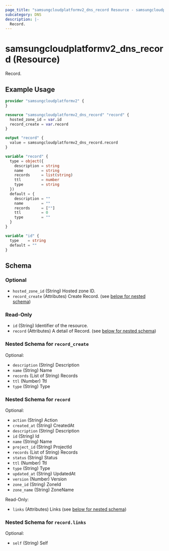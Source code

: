 ```yaml
---
page_title: "samsungcloudplatformv2_dns_record Resource - samsungcloudplatformv2"
subcategory: DNS
description: |-
  Record.
---
```


# samsungcloudplatformv2_dns_record (Resource)

Record.

## Example Usage

```terraform
provider "samsungcloudplatformv2" {
}

resource "samsungcloudplatformv2_dns_record" "record" {
  hosted_zone_id = var.id
  record_create = var.record
}

output "record" {
  value = samsungcloudplatformv2_dns_record.record
}

variable "record" {
  type = object({
    description = string
    name        = string
    records     = list(string)
    ttl         = number
    type        = string
  })
  default = {
    description = ""
    name        = ""
    records     = [""]
    ttl         = 0
    type        = ""
  }
}

variable "id" {
  type    = string
  default = ""
}
```

<!-- schema generated by tfplugindocs -->
## Schema

### Optional

- `hosted_zone_id` (String) Hosted zone ID.
- `record_create` (Attributes) Create Record. (see [below for nested schema](#nestedatt--record_create))

### Read-Only

- `id` (String) Identifier of the resource.
- `record` (Attributes) A detail of Record. (see [below for nested schema](#nestedatt--record))

<a id="nestedatt--record_create"></a>
### Nested Schema for `record_create`

Optional:

- `description` (String) Description
- `name` (String) Name
- `records` (List of String) Records
- `ttl` (Number) Ttl
- `type` (String) Type


<a id="nestedatt--record"></a>
### Nested Schema for `record`

Optional:

- `action` (String) Action
- `created_at` (String) CreatedAt
- `description` (String) Description
- `id` (String) Id
- `name` (String) Name
- `project_id` (String) ProjectId
- `records` (List of String) Records
- `status` (String) Status
- `ttl` (Number) Ttl
- `type` (String) Type
- `updated_at` (String) UpdatedAt
- `version` (Number) Version
- `zone_id` (String) ZoneId
- `zone_name` (String) ZoneName

Read-Only:

- `links` (Attributes) Links (see [below for nested schema](#nestedatt--record--links))

<a id="nestedatt--record--links"></a>
### Nested Schema for `record.links`

Optional:

- `self` (String) Self